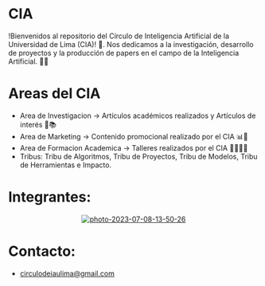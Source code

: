 # CIA
!Bienvenidos al repositorio del Círculo de Inteligencia Artificial de la Universidad de Lima (CIA)! 👋. Nos dedicamos a la investigación, desarrollo de proyectos y la producción de papers en el campo de la Inteligencia Artificial. 🤖🔬

# Areas del CIA
- Area de Investigacion -> Artículos académicos realizados y Artículos de interés 📄📚
- Area de Marketing -> Contenido promocional realizado por el CIA 📊📣
- Area de Formacion Academica -> Talleres realizados por el CIA 👩‍🏫👨‍🏫
- Tribus: Tribu de Algoritmos, Tribu de Proyectos, Tribu de Modelos, Tribu de Herramientas e Impacto.

# Integrantes:
<center><a href="https://ibb.co/NSsNXdm"><img src="https://i.ibb.co/6Bmt271/photo-2023-07-08-13-50-26.jpg" alt="photo-2023-07-08-13-50-26" border="0"></a></center>

# Contacto:
- circulodeiaulima@gmail.com

